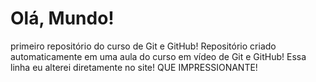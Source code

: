 # Olá, Mundo!
 primeiro repositório do curso de Git e GitHub!
Repositório criado automaticamente em uma aula do curso em vídeo de Git e GitHub!
Essa linha eu alterei diretamente no site! QUE IMPRESSIONANTE!
